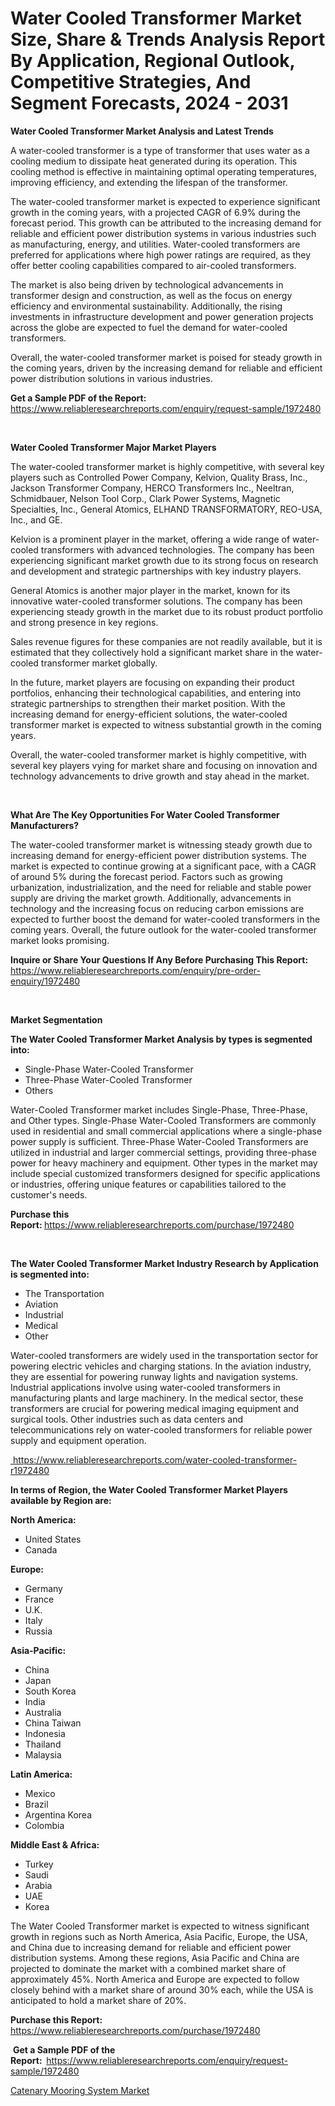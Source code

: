 <p><h1>Water Cooled Transformer Market Size, Share & Trends Analysis Report By Application, Regional Outlook, Competitive Strategies, And Segment Forecasts, 2024 - 2031</h1></p><p><strong>Water Cooled Transformer Market Analysis and Latest Trends</strong></p>
<p><p>A water-cooled transformer is a type of transformer that uses water as a cooling medium to dissipate heat generated during its operation. This cooling method is effective in maintaining optimal operating temperatures, improving efficiency, and extending the lifespan of the transformer.</p><p>The water-cooled transformer market is expected to experience significant growth in the coming years, with a projected CAGR of 6.9% during the forecast period. This growth can be attributed to the increasing demand for reliable and efficient power distribution systems in various industries such as manufacturing, energy, and utilities. Water-cooled transformers are preferred for applications where high power ratings are required, as they offer better cooling capabilities compared to air-cooled transformers.</p><p>The market is also being driven by technological advancements in transformer design and construction, as well as the focus on energy efficiency and environmental sustainability. Additionally, the rising investments in infrastructure development and power generation projects across the globe are expected to fuel the demand for water-cooled transformers.</p><p>Overall, the water-cooled transformer market is poised for steady growth in the coming years, driven by the increasing demand for reliable and efficient power distribution solutions in various industries.</p></p>
<p><strong>Get a Sample PDF of the Report:&nbsp;</strong> <a href="https://www.reliableresearchreports.com/enquiry/request-sample/1972480">https://www.reliableresearchreports.com/enquiry/request-sample/1972480</a></p>
<p>&nbsp;</p>
<p><strong>Water Cooled Transformer Major Market Players</strong></p>
<p><p>The water-cooled transformer market is highly competitive, with several key players such as Controlled Power Company, Kelvion, Quality Brass, Inc., Jackson Transformer Company, HERCO Transformers Inc., Neeltran, Schmidbauer, Nelson Tool Corp., Clark Power Systems, Magnetic Specialties, Inc., General Atomics, ELHAND TRANSFORMATORY, REO-USA, Inc., and GE.</p><p>Kelvion is a prominent player in the market, offering a wide range of water-cooled transformers with advanced technologies. The company has been experiencing significant market growth due to its strong focus on research and development and strategic partnerships with key industry players.</p><p>General Atomics is another major player in the market, known for its innovative water-cooled transformer solutions. The company has been experiencing steady growth in the market due to its robust product portfolio and strong presence in key regions.</p><p>Sales revenue figures for these companies are not readily available, but it is estimated that they collectively hold a significant market share in the water-cooled transformer market globally.</p><p>In the future, market players are focusing on expanding their product portfolios, enhancing their technological capabilities, and entering into strategic partnerships to strengthen their market position. With the increasing demand for energy-efficient solutions, the water-cooled transformer market is expected to witness substantial growth in the coming years.</p><p>Overall, the water-cooled transformer market is highly competitive, with several key players vying for market share and focusing on innovation and technology advancements to drive growth and stay ahead in the market.</p></p>
<p>&nbsp;</p>
<p><strong>What Are The Key Opportunities For Water Cooled Transformer Manufacturers?</strong></p>
<p><p>The water-cooled transformer market is witnessing steady growth due to increasing demand for energy-efficient power distribution systems. The market is expected to continue growing at a significant pace, with a CAGR of around 5% during the forecast period. Factors such as growing urbanization, industrialization, and the need for reliable and stable power supply are driving the market growth. Additionally, advancements in technology and the increasing focus on reducing carbon emissions are expected to further boost the demand for water-cooled transformers in the coming years. Overall, the future outlook for the water-cooled transformer market looks promising.</p></p>
<p><strong>Inquire or Share Your Questions If Any Before Purchasing This Report:</strong> <a href="https://www.reliableresearchreports.com/enquiry/pre-order-enquiry/1972480">https://www.reliableresearchreports.com/enquiry/pre-order-enquiry/1972480</a></p>
<p>&nbsp;</p>
<p><strong>Market Segmentation</strong></p>
<p><strong>The Water Cooled Transformer Market Analysis by types is segmented into:</strong></p>
<p><ul><li>Single-Phase Water-Cooled Transformer</li><li>Three-Phase Water-Cooled Transformer</li><li>Others</li></ul></p>
<p><p>Water-Cooled Transformer market includes Single-Phase, Three-Phase, and Other types. Single-Phase Water-Cooled Transformers are commonly used in residential and small commercial applications where a single-phase power supply is sufficient. Three-Phase Water-Cooled Transformers are utilized in industrial and larger commercial settings, providing three-phase power for heavy machinery and equipment. Other types in the market may include special customized transformers designed for specific applications or industries, offering unique features or capabilities tailored to the customer's needs.</p></p>
<p><strong>Purchase this Report:&nbsp;</strong><a href="https://www.reliableresearchreports.com/purchase/1972480">https://www.reliableresearchreports.com/purchase/1972480</a></p>
<p>&nbsp;</p>
<p><strong>The Water Cooled Transformer Market Industry Research by Application is segmented into:</strong></p>
<p><ul><li>The Transportation</li><li>Aviation</li><li>Industrial</li><li>Medical</li><li>Other</li></ul></p>
<p><p>Water-cooled transformers are widely used in the transportation sector for powering electric vehicles and charging stations. In the aviation industry, they are essential for powering runway lights and navigation systems. Industrial applications involve using water-cooled transformers in manufacturing plants and large machinery. In the medical sector, these transformers are crucial for powering medical imaging equipment and surgical tools. Other industries such as data centers and telecommunications rely on water-cooled transformers for reliable power supply and equipment operation.</p></p>
<p><a href="https://www.reliableresearchreports.com/water-cooled-transformer-r1972480">&nbsp;https://www.reliableresearchreports.com/water-cooled-transformer-r1972480</a></p>
<p><strong>In terms of Region, the Water Cooled Transformer Market Players available by Region are:</strong></p>
<p>
    <p> <strong> North America: </strong>
        <ul>
            <li>United States</li>
            <li>Canada</li>
        </ul>
        </p> 
    <p> <strong> Europe: </strong>
        <ul>
            <li>Germany</li>
            <li>France</li>
            <li>U.K.</li>
            <li>Italy</li>
            <li>Russia</li>
        </ul>
        </p> 
    <p> <strong> Asia-Pacific: </strong>
        <ul>
            <li>China</li>
            <li>Japan</li>
            <li>South Korea</li>
            <li>India</li>
            <li>Australia</li>
            <li>China Taiwan</li>
            <li>Indonesia</li>
            <li>Thailand</li>
            <li>Malaysia</li>
        </ul>
        </p> 
    <p> <strong> Latin America: </strong>
        <ul>
            <li>Mexico</li>
            <li>Brazil</li>
            <li>Argentina Korea</li>
            <li>Colombia</li>
        </ul>
        </p> 
    <p> <strong> Middle East & Africa: </strong>
        <ul>
            <li>Turkey</li>
            <li>Saudi</li>
            <li>Arabia</li>
            <li>UAE</li>
            <li>Korea</li>
        </ul>
    </p>
    </p>
<p><p>The Water Cooled Transformer market is expected to witness significant growth in regions such as North America, Asia Pacific, Europe, the USA, and China due to increasing demand for reliable and efficient power distribution systems. Among these regions, Asia Pacific and China are projected to dominate the market with a combined market share of approximately 45%. North America and Europe are expected to follow closely behind with a market share of around 30% each, while the USA is anticipated to hold a market share of 20%.</p></p>
<p><strong>Purchase this Report: </strong><a href="https://www.reliableresearchreports.com/purchase/1972480">https://www.reliableresearchreports.com/purchase/1972480</a></p>
<p>&nbsp;<strong>Get a Sample PDF of the Report:&nbsp;&nbsp;</strong><a href="https://www.reliableresearchreports.com/enquiry/request-sample/1972480">https://www.reliableresearchreports.com/enquiry/request-sample/1972480</a></p>
<p><strong></strong></p>
<p><p><a href="https://github.com/caseyee25/Market-Research-Report-List-1/blob/main/catenary-mooring-system-market.md">Catenary Mooring System Market</a></p></p>